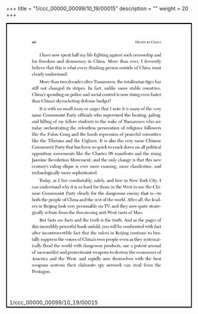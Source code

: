 +++
title = "1/ccc_00000_00099/10_19/00015"
description = ""
weight = 20
+++

<table style="border:2px solid black;max-width:800px;max-height:800px;" 
><tr><td>
<img class="center-fit-jpg"
src="/jpg_/out_jpg_dbc_015.jpg">
1/ccc_00000_00099/10_19/00015
</img></td></tr></table>
